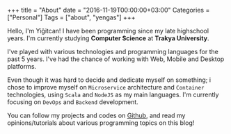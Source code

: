 +++
title = "About"
date = "2016-11-19T00:00:00+03:00"
Categories = ["Personal"]
Tags = ["about", "yengas"]
+++

Hello, I'm Yiğitcan! I have been programming since my late highschool years. I'm currently studying **Computer Science** at **Trakya University**.

I've played with various technologies and programming languages for the past 5 years. I've had the chance of working with Web, Mobile and Desktop platforms.

Even though it was hard to decide and dedicate myself on something; i chose to improve myself on `Microservice` architecture and `Container` technologies, using `Scala` and `NodeJS` as my main languages. I'm currently focusing on `DevOps` and `Backend` development.

You can follow my projects and codes on [Github](https://github.com/Yengas), and read my opinions/tutorials about various programming topics on this blog!
